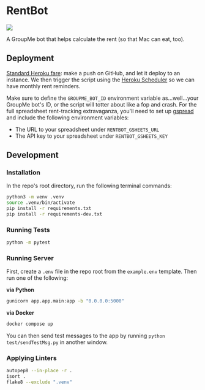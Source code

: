 # RentBot

![](https://pbs.twimg.com/media/EPYZgsIWsAEZNMs.jpg)

A GroupMe bot that helps calculate the rent (so that Mac can eat, too).

## Deployment

[Standard Heroku fare](https://devcenter.heroku.com/articles/github-integration): make a push on GitHub, and let it deploy to an instance. We then trigger the script using the [Heroku Scheduler](https://devcenter.heroku.com/articles/scheduler) so we can have monthly rent reminders.

Make sure to define the `GROUPME_BOT_ID` environment variable as...well...your GroupMe bot's ID, or the script will totter about like a fop and crash. For the full spreadsheet rent-tracking extravaganza, you'll need to set up [gspread](https://docs.gspread.org/en/latest/oauth2.html#service-account) and include the following environment variables:

-   The URL to your spreadsheet under `RENTBOT_GSHEETS_URL`
-   The API key to your spreadsheet under `RENTBOT_GSHEETS_KEY`

## Development

### Installation

In the repo's root directory, run the following terminal commands:

```bash
python3 -m venv .venv
source .venv/bin/activate
pip install -r requirements.txt
pip install -r requirements-dev.txt
```

### Running Tests

```bash
python -m pytest
```

### Running Server

First, create a `.env` file in the repo root from the `example.env` template. Then run one of the following:

**via Python**
```bash
gunicorn app.app.main:app -b "0.0.0.0:5000"
```

**via Docker**
```bash
docker compose up
```

You can then send test messages to the app by running `python test/sendTestMsg.py` in another window.

### Applying Linters

```bash
autopep8 --in-place -r .
isort .
flake8 --exclude ".venv"
```
